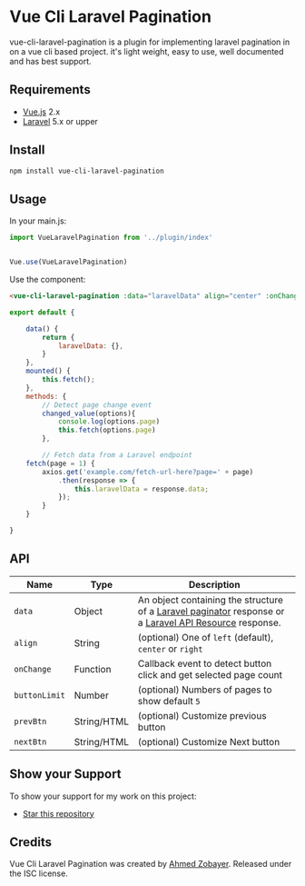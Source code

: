 
# Vue Cli Laravel Pagination 
vue-cli-laravel-pagination is a plugin for implementing laravel pagination in on a vue cli based project. it's light weight, easy to use, well documented and has best support.

## Requirements

* [Vue.js](https://vuejs.org/) 2.x
* [Laravel](http://laravel.com/docs/) 5.x or upper

## Install

```bash
npm install vue-cli-laravel-pagination
```


## Usage

In your main.js:

```javascript
import VueLaravelPagination from '../plugin/index'


Vue.use(VueLaravelPagination)
```

Use the component:

```html
<vue-cli-laravel-pagination :data="laravelData" align="center" :onChange="changed_value" buttonLimit="10"></vue-cli-laravel-pagination>
```

```javascript
export default {

	data() {
		return {
			laravelData: {},
		}
	},
	mounted() {
		this.fetch();
	},
	methods: {
        // Detect page change event
        changed_value(options){
            console.log(options.page)
            this.fetch(options.page)
        },

		// Fetch data from a Laravel endpoint
	fetch(page = 1) {
		axios.get('example.com/fetch-url-here?page=' + page)
			.then(response => {
			    this.laravelData = response.data;
			});
	    }
	}

}
```

## API

| Name | Type | Description |
| --- | --- | --- |
| `data` | Object | An object containing the structure of a [Laravel paginator](https://laravel.com/docs/8.x/pagination) response or a [Laravel API Resource](https://laravel.com/docs/8.x/pagination) response. |
| `align` | String | (optional) One of `left` (default), `center` or `right` |
| `onChange` | Function | Callback event to detect button click and get selected page count|
| `buttonLimit` | Number | (optional) Numbers of pages to show default `5` |
| `prevBtn` | String/HTML | (optional) Customize previous button |
| `nextBtn` | String/HTML | (optional) Customize Next button |



## Show your Support

To show your support for my work on this project:

* [Star this repository](https://github.com/shudhuiami/vue-cli-laravel-pagination)

## Credits

Vue Cli Laravel Pagination was created by [Ahmed Zobayer](http://shudhuiami.github.io). Released under the ISC license.
